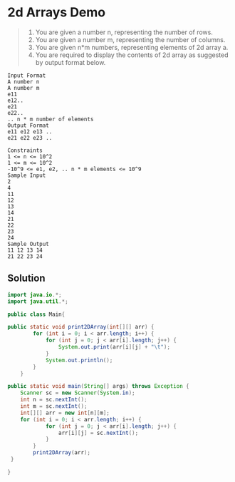 # 2d Arrays Demo

> 1. You are given a number n, representing the number of rows.
> 2. You are given a number m, representing the number of columns.
> 3. You are given n\*m numbers, representing elements of 2d array a.
> 4. You are required to display the contents of 2d array as suggested by output format below.

```
Input Format
A number n
A number m
e11
e12..
e21
e22..
.. n * m number of elements
Output Format
e11 e12 e13 ..
e21 e22 e23 ..

Constraints
1 <= n <= 10^2
1 <= m <= 10^2
-10^9 <= e1, e2, .. n * m elements <= 10^9
Sample Input
2
4
11
12
13
14
21
22
23
24
Sample Output
11 12 13 14
21 22 23 24
```

## Solution

```java
import java.io.*;
import java.util.*;

public class Main{

public static void print2DArray(int[][] arr) {
        for (int i = 0; i < arr.length; i++) {
            for (int j = 0; j < arr[i].length; j++) {
                System.out.print(arr[i][j] + "\t");
            }
            System.out.println();
        }
    }

public static void main(String[] args) throws Exception {
    Scanner sc = new Scanner(System.in);
    int n = sc.nextInt();
    int m = sc.nextInt();
    int[][] arr = new int[n][m];
    for (int i = 0; i < arr.length; i++) {
            for (int j = 0; j < arr[i].length; j++) {
                arr[i][j] = sc.nextInt();
            }
        }
        print2DArray(arr);
 }

}
```
